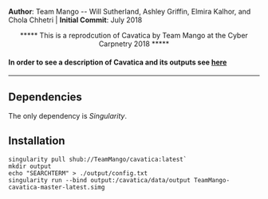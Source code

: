 **Author**: Team Mango -- Will Sutherland, Ashley Griffin, Elmira Kalhor, and Chola Chhetri  | **Initial Commit**: July 2018 
<p style="text-align: center;">***** This is a reprodcution of Cavatica by Team Mango at the Cyber Carpnetry 2018 *****</p>

#### In order to see a description of Cavatica and its outputs see [here](https://github.com/incertae-sedis/cavatica)
---
## Dependencies

The only dependency is *Singularity*.

## Installation

```
singularity pull shub://TeamMango/cavatica:latest`
mkdir output
echo "SEARCHTERM" > ./output/config.txt
singularity run --bind output:/cavatica/data/output TeamMango-cavatica-master-latest.simg
```
